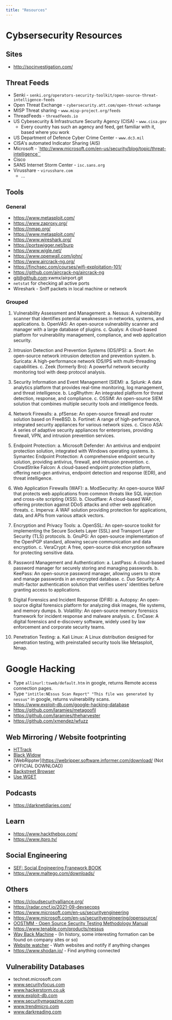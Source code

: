 ```yaml
---
title: "Resources"
---
```

# Cybsersecurity Resources

## Sites

* http://socinvestigation.com/

## Threat Feeds

* Senki - `senki.org/operators-security-toolkit/open-source-threat-intelligence-feeds`
* Open Threat Exchange - `cybersecurity.att.com/open-threat-xchange`
* MISP Threat sharing - `www.misp-project.org/feeds`
* ThreadFeeds - `threadfeeds.io`
* US Cybesecurity & Infrastructure Security Agency (CISA) - `www.cisa.gov`
  * Every country has such an agency and feed, get familiar with it, based where you work
* US Department of Defence Cyber Crime Center - `www.dc3.mil`
* CISA's automated Indicator Sharing (AIS)
* Microsoft - `http://www.microsoft.com/en-us/security/blog/topic/threat-intelligence``
* Cisco
* SANS Internet Storm Center - `isc.sans.org`
* Virusshare - `virusshare.com`
  * ...

## Tools

### General

- https://www.metasploit.com/
- https://www.zaproxy.org/
- https://nmap.org/
- https://www.metasploit.com/
- https://www.wireshark.org/
- https://portswigger.net/burp
- https://www.wigle.net/
- https://www.openwall.com/john/
- https://www.aircrack-ng.org/
- https://finchsec.com/courses/wifi-exploitation-101/
- https://github.com/aircrack-ng/aircrack-ng
- git@github.com:xwmx/airport.git
- `netstat` for checking all active ports
- Wireshark - Sniff packets in local machine or network


### Grouped

1. Vulnerability Assessment and Management:
   a. Nessus: A vulnerability scanner that identifies potential weaknesses in networks, systems, and applications.
   b. OpenVAS: An open-source vulnerability scanner and manager with a large database of plugins.
   c. Qualys: A cloud-based platform for vulnerability management, compliance, and web application security.

2. Intrusion Detection and Prevention Systems (IDS/IPS):
   a. Snort: An open-source network intrusion detection and prevention system.
   b. Suricata: A high-performance network IDS/IPS with multi-threading capabilities.
   c. Zeek (formerly Bro): A powerful network security monitoring tool with deep protocol analysis.

3. Security Information and Event Management (SIEM):
   a. Splunk: A data analytics platform that provides real-time monitoring, log management, and threat intelligence.
   b. LogRhythm: An integrated platform for threat detection, response, and compliance.
   c. OSSIM: An open-source SIEM solution that combines multiple security tools and intelligence feeds.

4. Network Firewalls:
   a. pfSense: An open-source firewall and router solution based on FreeBSD.
   b. Fortinet: A range of high-performance, integrated security appliances for various network sizes.
   c. Cisco ASA: A series of adaptive security appliances for enterprises, providing firewall, VPN, and intrusion prevention services.

5. Endpoint Protection:
   a. Microsoft Defender: An antivirus and endpoint protection solution, integrated with Windows operating systems.
   b. Symantec Endpoint Protection: A comprehensive endpoint security solution, providing antivirus, firewall, and intrusion prevention.
   c. CrowdStrike Falcon: A cloud-based endpoint protection platform, offering next-gen antivirus, endpoint detection and response (EDR), and threat intelligence.

6. Web Application Firewalls (WAF):
   a. ModSecurity: An open-source WAF that protects web applications from common threats like SQL injection and cross-site scripting (XSS).
   b. Cloudflare: A cloud-based WAF, offering protection against DDoS attacks and other web application threats.
   c. Imperva: A WAF solution providing protection for applications, data, and APIs from various attack vectors.

7. Encryption and Privacy Tools:
   a. OpenSSL: An open-source toolkit for implementing the Secure Sockets Layer (SSL) and Transport Layer Security (TLS) protocols.
   b. GnuPG: An open-source implementation of the OpenPGP standard, allowing secure communication and data encryption.
   c. VeraCrypt: A free, open-source disk encryption software for protecting sensitive data.

8. Password Management and Authentication:
   a. LastPass: A cloud-based password manager for securely storing and managing passwords.
   b. KeePass: An open-source password manager, allowing users to store and manage passwords in an encrypted database.
   c. Duo Security: A multi-factor authentication solution that verifies users' identities before granting access to applications.

9. Digital Forensics and Incident Response (DFIR):
   a. Autopsy: An open-source digital forensics platform for analyzing disk images, file systems, and memory dumps.
   b. Volatility: An open-source memory forensics framework for incident response and malware analysis.
   c. EnCase: A digital forensics and e-discovery software, widely used by law enforcement and corporate security teams.

10. Penetration Testing:
    a. Kali Linux: A Linux distribution designed for penetration testing, with preinstalled security tools like Metasploit, Nmap.

# Google Hacking
- Type `allinurl:tsweb/default.htm` in google, returns Remote access connection pages.
- Type `"intitle:NEssus Scan Report" "This file was generated by nessus"` in google, returns vulnerability scans.
- https://www.exploit-db.com/google-hacking-database
- https://github.com/laramies/metagoofil
- https://github.com/laramies/theharvester
- https://github.com/xmendez/wfuzz

## Web Mirroring / Website footprinting

- [HTTrack](www.httrack.com)
- [Black Widow](https://softbytelabs.com/wp/)
- [WebRippter](https://webripper.software.informer.com/download/ (Not OFFICIAL DOWNLOAD)
- [Backstreet Browser](http://www.spadixbd.com/)
- [Use WGET](https://bash-prompt.net/guides/wget-mirror-website/)
## Podcasts

- https://darknetdiaries.com/

## Learn

- https://www.hackthebox.com/
- https://www.itpro.tv/

## Social Engineering

- [SEF: Social Engineering Franework BOOK](https://subscription.packtpub.com/book/security/9781788837927/1/ch01lvl1sec04/the-social-engineering-framework)
- https://www.maltego.com/downloads/
## Others

- https://cloudsecurityalliance.org/
- https://radar.cncf.io/2021-09-devsecops
- https://www.microsoft.com/en-us/securityengineering
- https://www.microsoft.com/en-us/securityengineering/opensource/
- [OOSTMM - Open Source Security Testing Methodology Manual](https://www.isecom.org/research.html)
- https://www.tenable.com/products/nessus
- [Way Back Machine](www.archive.org) - (In history, some interesting formation can be found on company sites or so)
- [Website watcher](https://www.aignes.com/) - Wath websites and notify if anything changes
- https://www.shodan.io/ - Find anything connected

## Vulnerability Databases

- technet.microsoft.com
- www.securityfocus.com
- www.hackerstorm.co.uk
- www.exploit-db.com
- www.securitymagazine.com
- www.trendmicro.com
- www.darkreading.com
